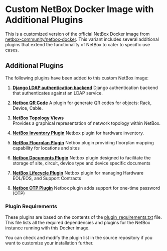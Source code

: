 # Custom NetBox Docker Image with Additional Plugins

This is a customized version of the official NetBox Docker image from [netbox-community/netbox-docker](https://github.com/netbox-community/netbox-docker). This variant includes several additional plugins that extend the functionality of NetBox to cater to specific use cases.

## Additional Plugins

The following plugins have been added to this custom NetBox image:

1. **[Django LDAP authentication backend](https://github.com/django-auth-ldap/django-auth-ldap)**
   Django authentication backend that authenticates against an LDAP service.

2. **[Netbox QR Code](https://github.com/netbox-community/netbox-qrcode)**
   A plugin for generate QR codes for objects: Rack, Device, Cable.

3. **[NetBox Topology Views](https://github.com/netbox-community/netbox-topology-views)**  
   Provides a graphical representation of network topology within NetBox.

4. **[NetBox Inventory Plugin](https://github.com/ArnesSI/netbox-inventory/)**
   Netbox plugin for hardware inventory.

5. **[NetBox Floorplan Plugin](https://github.com/netbox-community/netbox-floorplan-plugin.git)**
   Netbox plugin providing floorplan mapping capability for locations and sites

6. **[Netbox Documents Plugin](https://github.com/jasonyates/netbox-documents)**
    Netbox plugin designed to facilitate the storage of site, circuit, device type and device specific documents

7. **[NetBox Lifecycle Plugin](https://github.com/dansheps/netbox-lifecycle)**
    Netbox plugin for managing Hardware EOL/EOS, and Support Contracts

8. **[Netbox OTP Plugin](https://github.com/k1nky/netbox-otp-plugin)**
    Netbox plugin adds support for one-time password (OTP)

### Plugin Requirements

These plugins are based on the contents of the [plugin_requirements.txt](https://github.com/tmtde/docker-netbox/blob/development/plugin_requirements.txt) file. This file lists all the required dependencies and plugins for the NetBox instance running with this Docker image.

You can check and modify the plugin list in the source repository if you want to customize your installation further.
